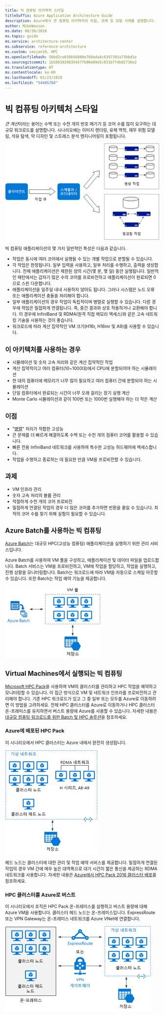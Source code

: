 ```yaml
---
title: 빅 컴퓨팅 아키텍처 스타일
titleSuffix: Azure Application Architecture Guide
description: Azure에서 큰 컴퓨팅 아키텍처의 이점, 과제 및 모범 사례를 설명합니다.
author: MikeWasson
ms.date: 08/30/2018
ms.topic: guide
ms.service: architecture-center
ms.subservice: reference-architecture
ms.custom: seojan19, HPC
ms.openlocfilehash: 56bd2ce010b56880e769ada4c6397391a73bbd1e
ms.sourcegitcommit: 1b50810208354577b00e89e5c031b774b02736e2
ms.translationtype: HT
ms.contentlocale: ko-KR
ms.lasthandoff: 01/23/2019
ms.locfileid: "54485760"
---
```

# <a name="big-compute-architecture-style"></a>빅 컴퓨팅 아키텍처 스타일

*큰 계산*이라는 용어는 수백 또는 수천 개의 번호 매기기 등 코어 수를 많이 요구하는 대규모 워크로드를 설명합니다. 시나리오에는 이미지 렌더링, 유체 역학, 재무 위험 모델링, 석유 탐색, 약 디자인 및 스트레스 분석 엔지니어링이 포함됩니다.

![큰 컴퓨팅 아키텍처 스타일의 논리 다이어그램](./images/big-compute-logical.png)

빅 컴퓨팅 애플리케이션의 몇 가지 일반적인 특성은 다음과 같습니다.

- 작업은 동시에 여러 코어에서 실행될 수 있는 개별 작업으로 분할될 수 있습니다.
- 각 작업은 한정됩니다. 일부 입력을 사용하고, 일부 처리를 수행하고, 출력을 생성합니다. 전체 애플리케이션은 제한된 양의 시간(몇 분, 몇 일) 동안 실행됩니다. 일반적인 패턴에서는 갑자기 많은 수의 코어를 프로비전하고 애플리케이션이 완료되면 0으로 스핀 다운합니다.
- 애플리케이션을 일주일 내내 사용하지 않아도 됩니다. 그러나 시스템은 노드 오류 또는 애플리케이션 충돌을 처리해야 합니다.
- 일부 애플리케이션의 경우 작업이 독립적이며 병렬로 실행할 수 있습니다. 다른 경우에 작업은 밀접하게 연결됩니다. 즉, 중간 결과와 상호 작용하거나 교환해야 합니다. 이 경우에 InfiniBand 및 RDMA(원격 직접 메모리 액세스)와 같은 고속 네트워킹 기술을 사용하는 것이 좋습니다.
- 워크로드에 따라 계산 집약적인 VM 크기(H16r, H16mr 및 A9)를 사용할 수 있습니다.

## <a name="when-to-use-this-architecture"></a>이 아키텍처를 사용하는 경우

- 시뮬레이션 및 숫자 고속 처리와 같은 계산 집약적인 작업
- 계산 집약적이고 여러 컴퓨터(10~1000대)에서 CPU에 분할되어야 하는 시뮬레이션
- 한 대의 컴퓨터에 메모리가 너무 많이 필요하고 여러 컴퓨터 간에 분할되야 하는 시뮬레이션
- 단일 컴퓨터에서 완료되는 시간이 너무 오래 걸리는 장기 실행 계산
- Monte Carlo 시뮬레이션과 같이 100번 또는 1000번 실행해야 하는 더 작은 계산

## <a name="benefits"></a>이점

- "[병렬][embarrassingly-parallel]" 처리가 적합한 고성능
- 큰 문제를 더 빠르게 해결하도록 수백 또는 수천 개의 컴퓨터 코어를 활용할 수 있습니다.
- 빠른 전용 InfiniBand 네트워크를 사용하여 특수한 고성능 하드웨어에 액세스합니다.
- 작업을 수행하고 종료하는 데 필요한 만큼 VM을 프로비전할 수 있습니다.

## <a name="challenges"></a>과제

- VM 인프라 관리
- 숫자 고속 처리의 볼륨 관리
- 적절하게 수천 개의 코어 프로비전
- 밀접하게 연결된 작업의 경우 더 많은 코어를 추가하면 반환을 줄일 수 있습니다. 최적의 코어 수를 찾기 위해 실험이 필요할 수 있습니다.

## <a name="big-compute-using-azure-batch"></a>Azure Batch를 사용하는 빅 컴퓨팅

[Azure Batch][batch]는 대규모 HPC(고성능 컴퓨팅) 애플리케이션을 실행하기 위한 관리 서비스입니다.

Azure Batch를 사용하여 VM 풀을 구성하고, 애플리케이션 및 데이터 파일을 업로드합니다. Batch 서비스는 VM을 프로비전하고, VM에 작업을 할당하고, 작업을 실행하고, 진행 상황을 모니터링합니다. Batch는 워크로드에 따라 VM을 자동으로 스케일 아웃할 수 있습니다. 또한 Batch는 작업 예약 기능을 제공합니다.

![Azure Batch를 사용한 큰 컴퓨팅의 다이어그램](./images/big-compute-batch.png)

## <a name="big-compute-running-on-virtual-machines"></a>Virtual Machines에서 실행되는 빅 컴퓨팅

[Microsoft HPC Pack][hpc-pack]을 사용하여 VM의 클러스터를 관리하고 HPC 작업을 예약하고 모니터링할 수 있습니다. 이 접근 방식으로 VM 및 네트워크 인프라를 프로비전하고 관리해야 합니다. 기존 HPC 워크로드가 있고 그 중 일부 또는 모두를 Azure로 이동하려면 이 방법을 고려하세요. 전체 HPC 클러스터를 Azure로 이동하거나 HPC 클러스터 온-프레미스를 유지하면서 버스트 용량에 Azure를 사용할 수 있습니다. 자세한 내용은 [대규모 컴퓨팅 워크로드를 위한 Batch 및 HPC 솔루션][batch-hpc-solutions]을 참조하세요.

### <a name="hpc-pack-deployed-to-azure"></a>Azure에 배포된 HPC Pack

이 시나리오에서 HPC 클러스터는 Azure 내에서 완전히 생성됩니다.

![Azure에 배포된 HPC Pack 다이어그램](./images/big-compute-iaas.png)

헤드 노드는 클러스터에 대한 관리 및 작업 예약 서비스를 제공합니다. 밀접하게 연결된 작업의 경우 VM 간에 매우 높은 대역폭으로 대기 시간이 짧은 통신을 제공하는 RDMA 네트워크를 사용합니다. 자세한 내용은 [Azure에서 HPC Pack 2016 클러스터 배포][deploy-hpc-azure]를 참조하세요.

### <a name="burst-an-hpc-cluster-to-azure"></a>HPC 클러스터를 Azure로 버스트

이 시나리오에서 조직은 HPC Pack 온-프레미스를 실행하고 버스트 용량에 대해 Azure VM을 사용합니다. 클러스터 헤드 노드는 온-프레미스입니다. ExpressRoute 또는 VPN Gateway는 온-프레미스 네트워크를 Azure VNet에 연결합니다.

![하이브리드 큰 컴퓨팅 클러스터의 다이어그램](./images/big-compute-hybrid.png)

<!-- links -->

[batch]: /azure/batch/
[batch-hpc-solutions]: /azure/batch/batch-hpc-solutions
[deploy-hpc-azure]: /azure/virtual-machines/windows/hpcpack-2016-cluster
[embarrassingly-parallel]: https://en.wikipedia.org/wiki/Embarrassingly_parallel
[hpc-pack]: https://technet.microsoft.com/library/cc514029
